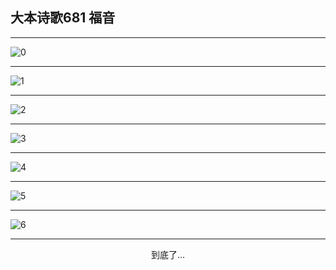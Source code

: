 
## 大本诗歌681 福音
        
<div id="aplayer0"></div>

---

<img alt="0" data-original="/data/d0676/0">

---

<img alt="1" data-original="/data/d0676/1">

---

<img alt="2" data-original="/data/d0676/2">

---

<img alt="3" data-original="/data/d0676/3">

---

<img alt="4" data-original="/data/d0676/4">

---

<img alt="5" data-original="/data/d0676/5">

---

<img alt="6" data-original="/data/d0676/6">

---

<p style="text-align: center">到底了...</p>

<script src="/js/dist-view.js"></script>

<script>
MAIN.id = 'd0676';
        
const ap0 = new APlayer({
    container: document.getElementById('aplayer0'),
    volume: 1,
    loop: 'none',
    preload: 'none',
    audio: [{
        name: '大本诗歌681.mp3',
        artist: '大本诗歌',
        url: 'https://res.wx.qq.com/voice/getvoice?mediaid=MzI0NTk3MDM5M18yMjQ3NDk2MTc0',
        cover: '/favicon'
    }]
});
</script>
